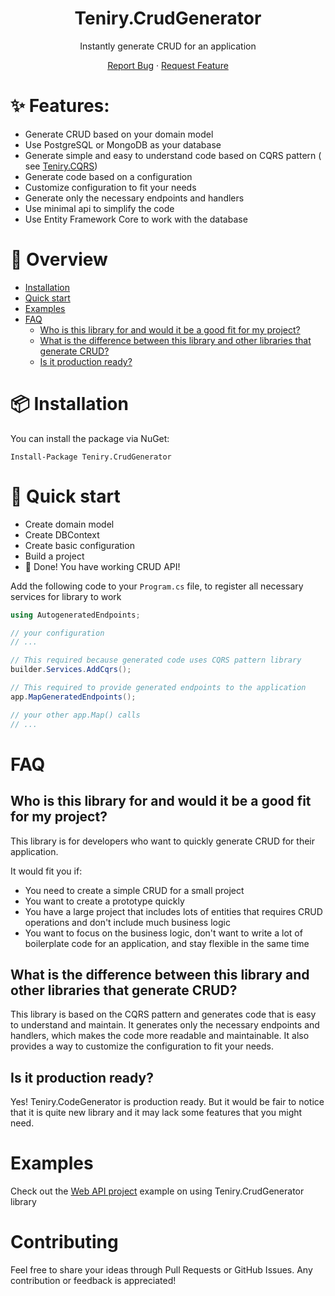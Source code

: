<div align="center">
<h1>Teniry.CrudGenerator</h1>
Instantly generate CRUD for an application

[Report Bug][github-issues-url] · [Request Feature][github-issues-url]

[github-issues-url]:https://github.com/Sedokina/Teniry.CrudGenerator/issues
</div>

# ✨ Features:

- Generate CRUD based on your domain model
- Use PostgreSQL or MongoDB as your database
- Generate simple and easy to understand code based on CQRS pattern (
  see [Teniry.CQRS](https://github.com/Sedokina/Teniry.CQRS))
- Generate code based on a configuration
- Customize configuration to fit your needs
- Generate only the necessary endpoints and handlers
- Use minimal api to simplify the code
- Use Entity Framework Core to work with the database

# 🔭 Overview

* [Installation](#-installation)
* [Quick start](#-quick-start)
* [Examples](#examples)
* [FAQ](#faq)
  * [Who is this library for and would it be a good fit for my project?](#who-is-this-library-for-and-would-it-be-a-good-fit-for-my-project)
  * [What is the difference between this library and other libraries that generate CRUD?](#what-is-the-difference-between-this-library-and-other-libraries-that-generate-crud)
  * [Is it production ready?](#is-it-production-ready)

# 📦 Installation

You can install the package via NuGet:

```
Install-Package Teniry.CrudGenerator
```

# 🔨 Quick start

* Create domain model
* Create DBContext
* Create basic configuration
* Build a project
* 🚀 Done! You have working CRUD API!

Add the following code to your `Program.cs` file, to register all necessary services for library to work

```csharp
using AutogeneratedEndpoints;

// your configuration
// ...

// This required because generated code uses CQRS pattern library
builder.Services.AddCqrs();

// This required to provide generated endpoints to the application
app.MapGeneratedEndpoints();

// your other app.Map() calls
// ...
```

# FAQ

## Who is this library for and would it be a good fit for my project?

This library is for developers who want to quickly generate CRUD for their application.

It would fit you if:

* You need to create a simple CRUD for a small project
* You want to create a prototype quickly
* You have a large project that includes lots of entities that requires CRUD operations and don't include much business
  logic
* You want to focus on the business logic, don't want to write a lot of boilerplate code for an application, and stay
  flexible in the same time

## What is the difference between this library and other libraries that generate CRUD?

This library is based on the CQRS pattern and generates code that is easy to understand and maintain.
It generates only the necessary endpoints and handlers, which makes the code more readable and maintainable.
It also provides a way to customize the configuration to fit your needs.

## Is it production ready?

Yes! Teniry.CodeGenerator is production ready. But it would be fair to notice that it is quite new library and it may
lack some features that you might need.

# Examples

Check out the [Web API project](samples/Teniry.CrudGenerator.SampleApi) example on using Teniry.CrudGenerator library

# Contributing

Feel free to share your ideas through Pull Requests or GitHub Issues. Any contribution or feedback is appreciated!
